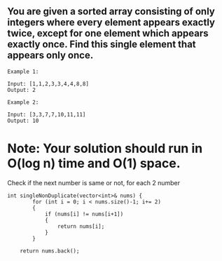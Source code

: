 ## You are given a sorted array consisting of only integers where every element appears exactly twice, except for one element which appears exactly once. Find this single element that appears only once.
```
Example 1:

Input: [1,1,2,3,3,4,4,8,8]
Output: 2
```
```
Example 2:

Input: [3,3,7,7,10,11,11]
Output: 10
```

# Note: Your solution should run in O(log n) time and O(1) space.

Check if the next number is same or not, for each 2 number

```
int singleNonDuplicate(vector<int>& nums) {
	    for (int i = 0; i < nums.size()-1; i+= 2)
        {
            if (nums[i] != nums[i+1])
            {
                return nums[i];
            }
        }
    
    return nums.back();
```
